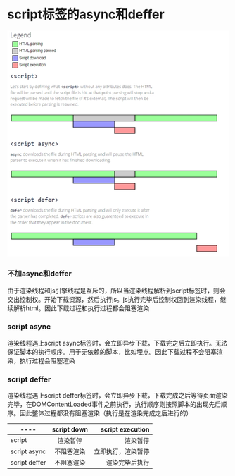 # script标签的async和deffer

![](./assets/9DA92D22-7097-4973-8933-BB663E79821B.png)

### 不加async和deffer
由于渲染线程和js引擎线程是互斥的，所以当渲染线程解析到script标签时，则会交出控制权。开始下载资源，然后执行js。js执行完毕后控制权回到渲染线程，继续解析html。因此下载过程和执行过程都会阻塞渲染

### script async
渲染线程遇上script async标签时，会立即异步下载，下载完之后立即执行。无法保证脚本的执行顺序。用于无依赖的脚本，比如埋点。因此下载过程不会阻塞渲染，执行过程会阻塞渲染

### script deffer
渲染线程遇上script deffer标签时，会立即异步下载，下载完成之后等待页面渲染完毕，在DOMContentLoaded事件之前执行，执行顺序则按照脚本的出现先后顺序。因此整体过程都没有阻塞渲染（执行是在渲染完成之后进行的）

|----|script down|script execution|
| -------------|:-------------:| ------:|
|script|渲染暂停|渲染暂停|
|script async|不阻塞渲染|立即执行，渲染暂停|
|script deffer|不阻塞渲染|渲染完毕后执行|

